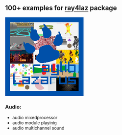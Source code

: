 ## 100+ examples for [ray4laz](https://github.com/GuvaCode/ray4laz) package

<img align="centr" src="raylogo.png" width="256px">

### Audio:
- audio mixedprocessor
- audio module playinig
- audio multichannel sound




